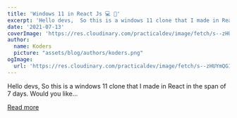 ```yaml
---
title: 'Windows 11 in React Js 💻 🌈'
excerpt: 'Hello devs,  So this is a windows 11 clone that I made in React in the span of 7 days. Would you like...'
date: '2021-07-13'
coverImage: 'https://res.cloudinary.com/practicaldev/image/fetch/s--zHUYmQGI--/c_imagga_scale,f_auto,fl_progressive,h_420,q_auto,w_1000/https://dev-to-uploads.s3.amazonaws.com/uploads/articles/hhf2lj1uf4mmcu84n4tu.png'
author:
  name: Koders
  picture: "assets/blog/authors/koders.png"
ogImage:
  url: 'https://res.cloudinary.com/practicaldev/image/fetch/s--zHUYmQGI--/c_imagga_scale,f_auto,fl_progressive,h_420,q_auto,w_1000/https://dev-to-uploads.s3.amazonaws.com/uploads/articles/hhf2lj1uf4mmcu84n4tu.png'
---
```


Hello devs,  So this is a windows 11 clone that I made in React in the span of 7 days. Would you like...

[Read more](https://dev.to/blueedgetechno/windows-11-in-react-js-hd3)
